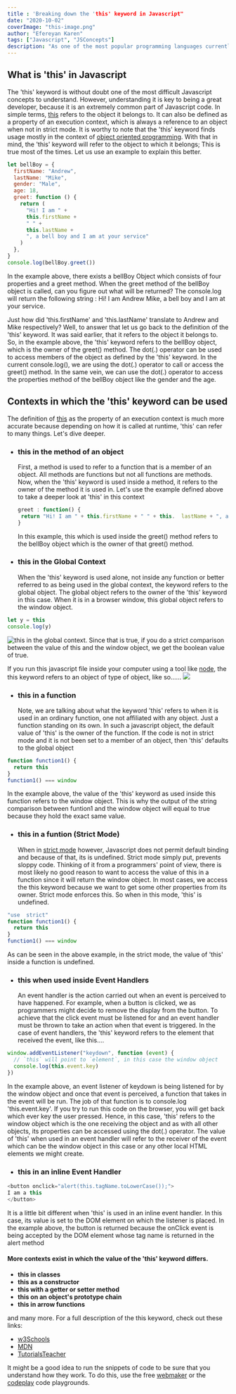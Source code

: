 ```yaml
---
title : 'Breaking down the 'this' keyword in Javascript"
date: "2020-10-02"
coverImage: "this-image.png"
author: "Efereyan Karen"
tags: ["Javascript", "JSConcepts"]
description: "As one of the most popular programming languages currently being used all around the world, understanding the core of Javascript is very essential. The 'this' keyword is one of the most difficult concepts to grasp. This blog post aims to break down the 'this' keyword into small and understandable bits"
---
```


## What is 'this' in Javascript

The 'this' keyword is without doubt one of the most difficult Javascript concepts to understand. However, understanding it is key to being a great developer, because it is an extremely common part of Javascript code.
In simple terms, [this](https://www.w3schools.com/js/js_this.asp) refers to the object it belongs to. It can also be defined as a property of an execution context, which is always a reference to an object when not in strict mode. It is worthy to note that the 'this' keyword finds usage mostly in the context of [object oriented programming](https://www.geeksforgeeks.org/objects-in-javascript/#:~:text=Loosely%20speaking%2C%20objects%20in%20JavaScript,the%20context%20of%20an%20object.). With that in mind, the 'this' keyword will refer to the object to which it belongs; This is true most of the times. Let us use an example to explain this better.

```js
let bellBoy = {
  firstName: "Andrew",
  lastName: "Mike",
  gender: "Male",
  age: 18,
  greet: function () {
    return (
      "Hi! I am " +
      this.firstName +
      " " +
      this.lastName +
      ", a bell boy and I am at your service"
    )
  },
}
console.log(bellBoy.greet())
```

In the example above, there exists a bellBoy Object which consists of four properties and a greet method. When the greet method of the bellBoy object is called, can you figure out what will be returned? The console.log will return the following string : Hi! I am Andrew Mike, a bell boy and I am at your service.

Just how did 'this.firstName' and 'this.lastName' translate to Andrew and Mike respectively? Well, to answer that let us go back to the definition of the 'this' keyword. It was said earlier, that it refers to the object it belongs to. So, in the example above, the 'this' keyword refers to the bellBoy object, which is the owner of the greet() method. The dot(.) operator can be used to access members of the object as defined by the 'this' keyword. In the current console.log(), we are using the dot(.) operator to call or access the greet() method. In the same vein, we can use the dot(.) operator to access the properties method of the bellBoy object like the gender and the age.

## Contexts in which the 'this' keyword can be used

The definition of [this](https://developer.mozilla.org/en-US/docs/Web/JavaScript/Reference/Operators/this) as the property of an execution context is much more accurate because depending on how it is called at runtime, 'this' can refer to many things. Let's dive deeper.

- ### <b>this in the method of an object</b>

  First, a method is used to refer to a function that is a member of an object. All methods are functions but not all functions are methods. Now, when the 'this' keyword is used inside a method, it refers to the owner of the method it is used in. Let's use the example defined above to take a deeper look at 'this' in this context

  ```js
  greet : function() {
   return "Hi! I am " + this.firstName + " " + this.  lastName + ", a bell boy and I am at your service";
  }
  ```

  In this example, this which is used inside the greet() method refers to the bellBoy object which is the owner of that greet() method.

- ### <b>this in the Global Context</b>
  When the 'this' keyword is used alone, not inside any function or better referred to as being used in the global context, the keyword refers to the global object. The global object refers to the owner of the 'this' keyword in this case. When it is in a browser window, this global object refers to the window object.

```js
let y = this
console.log(y)
```

![this in the global context](global-context.PNG). Since that is true, if you do a strict comparison between the value of this and the window object, we get the boolean value of true.

If you run this javascript file inside your computer using a tool like [node](https://www.w3schools.com/nodejs/), the this keyword refers to an object of type of object, like so......
![](system.PNG)

- ### <b>this in a function </b>
  Note, we are talking about what the keyword 'this' refers to when it is used in an ordinary function, one not affiliated with any object. Just a function standing on its own.
  In such a javascript object, the default value of 'this' is the owner of the function. If the code is not in strict mode and it is not been set to a member of an object, then 'this' defaults to the global object

```js
function function1() {
  return this
}
function1() === window
```

In the example above, the value of the 'this' keyword as used inside this function refers to the window object. This is why the output of the string comparison between funtion1 and the window object will equal to true because they hold the exact same value.

- ### <b>this in a funtion (Strict Mode)</b>
  When in [strict mode](https://developer.mozilla.org/en-US/docs/Web/JavaScript/Reference/Strict_mode) however, Javascript does not permit default binding and because of that, its is undefined. Strict mode simply put, prevents sloppy code. Thinking of it from a programmers' point of view, there is most likely no good reason to want to access the value of this in a function since it will return the window object. In most cases, we access the this keyword because we want to get some other properties from its owner. Strict mode enforces this. So when in this mode, 'this' is undefined.

```js
"use  strict"
function function1() {
  return this
}
function1() === window
```

As can be seen in the above example, in the strict mode, the value of 'this' inside a function is undefined.



- ### <b>this when used inside Event Handlers</b>
  An event handler is the action carried out when an event is perceived to have happened. For example, when a button is clicked, we as programmers might decide to remove the display from the button. To achieve that the click event must be listened for and an event handler must be thrown to take an action when that event is triggered. In the case of event handlers, the 'this' keyword refers to the element that received the event, like this....

```js
window.addEventListener("keydown", function (event) {
  // `this` will point to `element`, in this case the window object
  console.log(this.event.key)
})
```

In the example above, an event listener of keydown is being listened for by the window object and once that event is perceived, a function that takes in the event will be run. The job of that function is to console.log 'this.event.key'. If you try to run this code on the browser, you will get back which ever key the user pressed. Hence, in this case, 'this' refers to the window object which is the one receiving the object and as with all other objects, its properties can be accessed using the dot(.) operator. The value of 'this' when used in an event handler will refer to the receiver of the event which can be the window object in this case or any other local HTML elements we might create.



- ### <b>this in an inline Event Handler </b>
```js
<button onclick="alert(this.tagName.toLowerCase());">
I am a this
</button>
```
It is a little bit different when 'this' is used in an inline event handler. In this case, its value is set to the DOM element on which the listener is placed. In the example above, the button is returned because the onClick event is being accepted by the DOM element whose tag name is returned in the alert method

#### More contexts exist in which the value of the 'this' keyword differs. 
- <b>this in classes</b>
- <b>this as a constructor</b>
- <b>this with a getter or setter method</b>
- <b>this on an object's prototype chain</b>
- <b>this in arrow functions</b>

and many more. For a full description of the this keyword, check out these links:

- [w3Schools](https://www.w3schools.com/js/js_this.asp)
- [MDN](https://developer.mozilla.org/en-US/docs/Web/JavaScript/Reference/Operators/this)
- [TutorialsTeacher](https://www.tutorialsteacher.com/javascript/this-keyword-in-javascript)

It might be a good idea to run the snippets of code to be sure that you understand how they work. To do this, use the free [webmaker](https://webmaker.app/app/) or the [codeplay](https://www.codeply.com/) code playgrounds.
